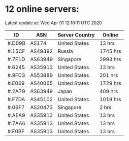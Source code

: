 # 12 online servers:

Latest update at: Wed Apr 01 12:10:11 UTC 2020

| ID | ASN | Server Country | Online |
| -- | --- | -------------- | ------ |
| #.D09B | AS174 | United States | 13 hrs |
| #.15CF | AS49392 | Russia | 1745 hrs |
| #.7F1D | AS63949 | Singapore | 2993 hrs |
| #.6245 | AS35913 | United States | 13 hrs |
| #.9FC3 | AS53889 | United States | 201 hrs |
| #.E069 | AS40065 | United States | 1729 hrs |
| #.2A79 | AS63949 | Japan | 409 hrs |
| #.F7DA | AS45102 | United States | 1019 hrs |
| #.06F7 | AS20473 | Singapore | 2 hrs |
| #.AEA9 | AS35913 | United States | 13 hrs |
| #.7AA6 | AS35913 | United States | 13 hrs |
| #.F0BF | AS35913 | United States | 13 hrs |

